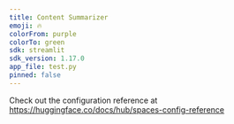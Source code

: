 ```yaml
---
title: Content Summarizer
emoji: 🔥
colorFrom: purple
colorTo: green
sdk: streamlit
sdk_version: 1.17.0
app_file: test.py
pinned: false
---
```


Check out the configuration reference at https://huggingface.co/docs/hub/spaces-config-reference
